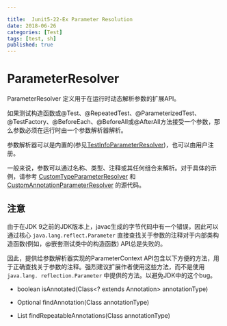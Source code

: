 ```yaml
---

title:  Junit5-22-Ex Parameter Resolution
date: 2018-06-26
categories: [Test]
tags: [test, sh]
published: true
---
```


# ParameterResolver 

ParameterResolver 定义用于在运行时动态解析参数的扩展API。

如果测试构造函数或@Test、@RepeatedTest、@ParameterizedTest、@TestFactory、@BeforeEach、@BeforeAll或@AfterAll方法接受一个参数，那么参数必须在运行时由一个参数解析器解析。

参数解析器可以是内置的(参见[TestInfoParameterResolver](https://github.com/junit-team/junit5/blob/r5.2.0/junit-jupiter-engine/src/main/java/org/junit/jupiter/engine/extension/TestInfoParameterResolver.java))，也可以由用户注册。

一般来说，参数可以通过名称、类型、注释或其任何组合来解析。对于具体的示例，请参考
[CustomTypeParameterResolver](https://github.com/junit-team/junit5/blob/r5.2.0/junit-jupiter-engine/src/test/java/org/junit/jupiter/engine/execution/injection/sample/CustomTypeParameterResolver.java)  和 [CustomAnnotationParameterResolver](https://github.com/junit-team/junit5/blob/r5.2.0/junit-jupiter-engine/src/test/java/org/junit/jupiter/engine/execution/injection/sample/CustomAnnotationParameterResolver.java) 的源代码。

## 注意

由于在JDK 9之前的JDK版本上，javac生成的字节代码中有一个错误，因此可以通过核心 `java.lang.reflect.Parameter` 直接查找关于参数的注释对于内部类构造函数(例如，@嵌套测试类中的构造函数) API总是失败的。

因此，提供给参数解析器实现的ParameterContext API包含以下方便的方法，用于正确查找关于参数的注释。强烈建议扩展作者使用这些方法，而不是使用
`java.lang. reflection.Parameter` 中提供的方法。以避免JDK中的这个bug。

- boolean isAnnotated(Class<? extends Annotation> annotationType)

- Optional<A> findAnnotation(Class<A> annotationType)

- List<A> findRepeatableAnnotations(Class<A> annotationType)


